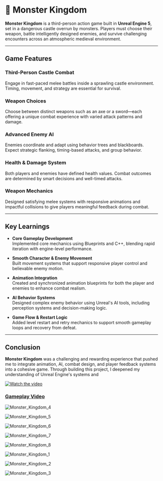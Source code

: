 # 🚀 Monster Kingdom

**Monster Kingdom** is a third-person action game built in **Unreal Engine 5**, set in a dangerous castle overrun by monsters. Players must choose their weapon, battle intelligently designed enemies, and survive challenging encounters across an atmospheric medieval environment.

---

## Game Features

### Third-Person Castle Combat  
Engage in fast-paced melee battles inside a sprawling castle environment. Timing, movement, and strategy are essential for survival.

### Weapon Choices  
Choose between distinct weapons such as an axe or a sword—each offering a unique combat experience with varied attack patterns and damage.

### Advanced Enemy AI  
Enemies coordinate and adapt using behavior trees and blackboards. Expect strategic flanking, timing-based attacks, and group behavior.

### Health & Damage System  
Both players and enemies have defined health values. Combat outcomes are determined by smart decisions and well-timed attacks.

### Weapon Mechanics  
Designed satisfying melee systems with responsive animations and impactful collisions to give players meaningful feedback during combat.

---

## Key Learnings

- **Core Gameplay Development**  
  Implemented core mechanics using Blueprints and C++, blending rapid iteration with engine-level performance.

- **Smooth Character & Enemy Movement**  
  Built movement systems that support responsive player control and believable enemy motion.

- **Animation Integration**  
  Created and synchronized animation blueprints for both the player and enemies to enhance combat realism.

- **AI Behavior Systems**  
  Designed complex enemy behavior using Unreal's AI tools, including perception systems and decision-making logic.

- **Game Flow & Restart Logic**  
  Added level restart and retry mechanics to support smooth gameplay loops and recovery from defeat.

---

## Conclusion

**Monster Kingdom** was a challenging and rewarding experience that pushed me to integrate animation, AI, combat design, and player feedback systems into a cohesive game. Through building this project, I deepened my understanding of Unreal Engine's systems and

[![Watch the video](https://img.youtube.com/vi/_8WCMwCWB4E/maxresdefault.jpg)](https://youtu.be/_8WCMwCWB4E)
### [Gameplay Video](https://youtu.be/_8WCMwCWB4E)

![Monster_Kingdom_4](https://github.com/user-attachments/assets/22d94491-c37a-4c49-b82d-6e2055620d0f)

![Monster_Kingdom_5](https://github.com/user-attachments/assets/b783962c-b540-41d7-a780-166ea2615319)

![Monster_Kingdom_6](https://github.com/user-attachments/assets/c79779e1-95e5-471f-af83-aee4916e5710)

![Monster_Kingdom_7](https://github.com/user-attachments/assets/ace2be15-7d6c-419e-a3b5-66b3482389fd)

![Monster_Kingdom_8](https://github.com/user-attachments/assets/984b3ead-3552-42a0-9f9b-eb583b42afcf)

![Monster_Kingdom_1](https://github.com/user-attachments/assets/06322e90-2890-496f-a4bc-a9164bf34726)

![Monster_Kingdom_2](https://github.com/user-attachments/assets/8b3aa8ca-ffc0-4366-8f81-7274b4a88a4d)

![Monster_Kingdom_3](https://github.com/user-attachments/assets/d00a775d-a9e2-4e09-8578-3643a96c824d)
